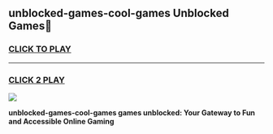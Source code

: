 
## unblocked-games-cool-games Unblocked Games👋
<h3>
<a href="https://news.freeplayer.one?title=unblocked-games-cool-games&ref=16F">CLICK TO PLAY</a></h3>
<hr>

<h3>
<a href="https://news.freeplayer.one?title=unblocked-games-cool-games&ref=16F">CLICK 2 PLAY</a>
  
</h3>

<a href="https://news.freeplayer.one?title=unblocked-games-cool-games&ref=16F/"><img src="https://clearcache.store/games.png"></a>


**unblocked-games-cool-games games unblocked: Your Gateway to Fun and Accessible Online Gaming**
